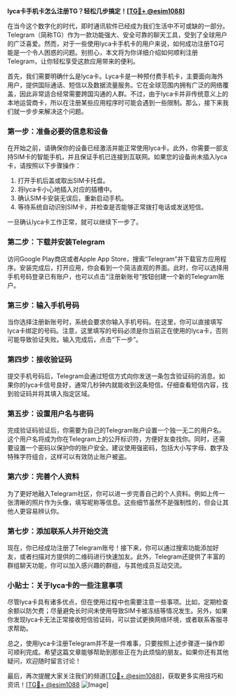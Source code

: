 **lyca卡手机卡怎么注册TG？轻松几步搞定！[[TG💪+ @esim1088](https://t.me/s/esim1088)]**

在当今这个数字化的时代，即时通讯软件已经成为我们生活中不可或缺的一部分。Telegram（简称TG）作为一款功能强大、安全可靠的聊天工具，受到了全球用户的广泛喜爱。然而，对于一些使用lyca卡手机卡的用户来说，如何成功注册TG可能是一个令人困惑的问题。别担心，本文将为你详细介绍如何顺利注册Telegram，让你轻松享受这款应用带来的便利。

首先，我们需要明确什么是lyca卡。Lyca卡是一种预付费手机卡，主要面向海外用户，提供国际通话、短信以及数据流量服务。它在全球范围内拥有广泛的网络覆盖，因此非常适合经常需要跨国沟通的人群。不过，由于lyca卡并非传统意义上的本地运营商卡，所以在注册某些应用程序时可能会遇到一些限制。那么，接下来我们就一步步来解决这个问题。

### **第一步：准备必要的信息和设备**
在开始之前，请确保你的设备已经激活并能正常使用lyca卡。此外，你需要一部支持SIM卡的智能手机，并且保证手机已连接到互联网。如果您的设备尚未插入lyca卡，请按照以下步骤操作：

1. 打开手机后盖或取出SIM卡托盘。
2. 将lyca卡小心地插入对应的插槽中。
3. 确认SIM卡安装无误后，重新启动手机。
4. 等待系统自动识别SIM卡，并检查是否能够正常拨打电话或发送短信。

一旦确认lyca卡工作正常，就可以继续下一步了。

### **第二步：下载并安装Telegram**
访问Google Play商店或者Apple App Store，搜索“Telegram”并下载官方应用程序。安装完成后，打开应用，你会看到一个简洁直观的界面。此时，你可以选择用手机号码登录已有账户，也可以点击“注册新账号”按钮创建一个新的Telegram账户。

### **第三步：输入手机号码**
当你选择注册新账号时，系统会要求你输入手机号码。在这里，你可以直接填写lyca卡绑定的号码。注意，这里填写的号码必须是你当前正在使用的lyca卡，否则可能导致验证失败。输入完成后，点击“下一步”。

### **第四步：接收验证码**
提交手机号码后，Telegram会通过短信方式向你发送一条包含验证码的消息。如果你的lyca卡信号良好，通常几秒钟内就能收到这条短信。仔细查看短信内容，找到验证码并将其填入指定区域。

### **第五步：设置用户名与密码**
完成验证码验证后，你需要为自己的Telegram账户设置一个独一无二的用户名。这个用户名将成为你在Telegram上的公开标识符，方便好友查找你。同时，还需要设置一个密码以保护你的账户安全。建议使用强密码，包括大小写字母、数字及特殊字符组合，这样可以有效防止账户被盗。

### **第六步：完善个人资料**
为了更好地融入Telegram社区，你可以进一步完善自己的个人资料。例如上传一张清晰的照片作为头像，填写昵称等信息。这些细节虽然不是强制性的，但会让其他人更容易辨认你。

### **第七步：添加联系人并开始交流**
现在，你已经成功注册了Telegram账号！接下来，你可以通过搜索功能添加好友，或者扫描对方提供的二维码进行快速加友。此外，Telegram还提供了丰富的群组聊天功能，你可以加入感兴趣的群组，与其他成员互动交流。

### **小贴士：关于lyca卡的一些注意事项**
尽管lyca卡具有诸多优点，但在使用过程中也需要注意一些事项。比如，定期检查余额以防欠费；尽量避免长时间未使用导致SIM卡被冻结等情况发生。另外，如果你发现lyca卡无法正常接收短信验证码，可以尝试更换网络环境，或者联系客服寻求帮助。

总之，使用lyca卡注册Telegram并不是一件难事，只要按照上述步骤逐一操作即可顺利完成。希望这篇文章能够帮助到那些正在为此烦恼的朋友。如果你还有其他疑问，欢迎随时留言讨论！

最后，再次提醒大家关注我们的频道[[TG💪+ @esim1088](https://t.me/s/esim1088)]，获取更多实用技巧和资讯！[[TG💪+ @esim1088](https://t.me/s/esim1088) ![Image](https://i.postimg.cc/4NQfJmqS/Snipaste-2025-05-13-00-14-12.png)]